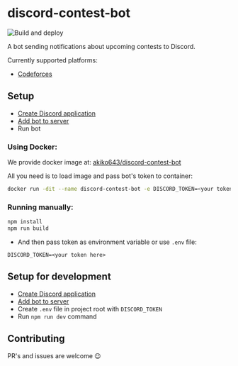 # discord-contest-bot

![Build and deploy](https://github.com/Akiko643/discord-contest-bot/workflows/Build%20and%20deploy/badge.svg?branch=master)

A bot sending notifications about upcoming contests to Discord.

Currently supported platforms:

- [Codeforces](https://codeforces.com)

## Setup

- [Create Discord application](https://discordjs.guide/preparations/setting-up-a-bot-application.html)
- [Add bot to server](https://discordjs.guide/preparations/adding-your-bot-to-servers.html)
- Run bot

### Using Docker:

We provide docker image at: [akiko643/discord-contest-bot](https://hub.docker.com/r/akiko643/discord-contest-bot)

All you need is to load image and pass bot's token to container:

```bash
docker run -dit --name discord-contest-bot -e DISCORD_TOKEN=<your token here> akiko643/discord-contest-bot
```

### Running manually:

```bash
npm install
npm run build
```

- And then pass token as environment variable or use `.env` file:

```
DISCORD_TOKEN=<your token here>
```

## Setup for development
- [Create Discord application](https://discordjs.guide/preparations/setting-up-a-bot-application.html)
- [Add bot to server](https://discordjs.guide/preparations/adding-your-bot-to-servers.html)
- Create `.env` file in project root with `DISCORD_TOKEN`
- Run `npm run dev` command

## Contributing

PR's and issues are welcome 😉
